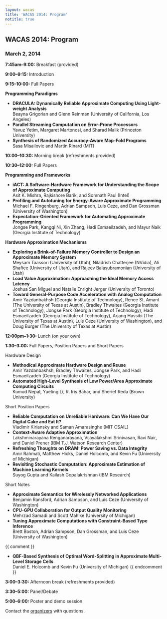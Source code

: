 ```yaml
---
layout: wacas
title: 'WACAS 2014: Program'
notitle: true
---
```


## WACAS 2014: Program
### March 2, 2014

**7:45am&ndash;9:00:**
Breakfast (provided)

**9:00&ndash;9:15:**
Introduction

**9:15&ndash;10:00:**
Full Papers

**Programming Paradigms**

* **DRACULA: Dynamically Reliable Approximate Computing Using Light-weight
  Analysis**<br />
  Beayna Grigorian and
  Glenn Reinman (University of California, Los Angeles)
* **Parallel Streaming Computation on Error-Prone Processors**<br />
  Yavuz Yetim,
  Margaret Martonosi, and
  Sharad Malik (Princeton University)
* **Synthesis of Randomized Accuracy-Aware Map-Fold Programs**<br />
  Sasa Misailovic and
  Martin Rinard (MIT)

**10:00&ndash;10:30:**
Morning break (refreshments provided)

**10:30&ndash;12:00:**
Full Papers

**Programming and Frameworks**

* **iACT: A Software-Hardware Framework for Understanding the Scope of
  Approximate Computing**<br />
  Asit K. Mishra,
  Rajkishore Barik, and
  Somnath Paul (Intel)
* **Profiling and Autotuning for Energy-Aware Approximate Programming**<br />
  Michael F. Ringenburg,
  Adrian Sampson,
  Luis Ceze, and
  Dan Grossman (University of Washington)
* **Expectation-Oriented Framework for Automating Approximate Programming**<br />
  Jongse Park,
  Kangqi Ni,
  Xin Zhang,
  Hadi Esmaeilzadeh, and
  Mayur Naik (Georgia Institute of Technology)

**Hardware Approximation Mechanisms**

* **Exploring a Brink-of-Failure Memory Controller to Design an Approximate
  Memory System**<br />
  Meysam Taassori (University of Utah),
  Niladrish Chatterjee (NVidia),
  Ali Shafiee (University of Utah), and
  Rajeev Balasubramonian (University of Utah)
* **Load Value Approximation: Approaching the Ideal Memory Access Latency**<br />
  Joshua San Miguel and
  Natalie Enright Jerger (University of Toronto)
* **Toward General-Purpose Code Acceleration with Analog Computation**<br />
  Amir Yazdanbakhsh (Georgia Institute of Technology),
  Renee St. Amant (The University of Texas at Austin),
  Bradley Thwaites (Georgia Institute of Technology),
  Jongse Park (Georgia Institute of Technology),
  Hadi Esmaeilzadeh (Georgia Institute of Technology),
  Arjang Hassibi (The University of Texas at Austin),
  Luis Ceze (University of Washington), and
  Doug Burger (The University of Texas at Austin)

**12:00pm&ndash;1:30:**
Lunch (on your own)

**1:30&ndash;3:00:**
Full Papers, Position Papers and Short Papers

Hardware Design

* **Methodical Approximate Hardware Design and Reuse**<br />
  Amir Yazdanbakhsh,
  Bradley Thwaites,
  Jongse Park, and
  Hadi Esmaeilzadeh (Georgia Institute of Technology)
* **Automated High-Level Synthesis of Low Power/Area Approximate Computing
  Circuits**<br />
  Kumud Nepal,
  Yueting Li,
  R. Iris Bahar, and
  Sherief Reda (Brown University)

Short Position Papers

* **Reliable Computation on Unreliable Hardware: Can We Have Our Digital Cake
  and Eat It?**<br />
  Vladimir Kiriansky and
  Saman Amarasinghe (MIT CSAIL)
* **Context-Aware Adaptive Approximation**<br />
  Lakshminarayana Renganarayana,
  Vijayalakshmi Srinivasan,
  Ravi Nair, and
  Daniel Prener (IBM T.J. Watson Research Center)
* **Refreshing Thoughts on DRAM: Power Saving vs. Data Integrity**<br />
  Amir Rahmati,
  Matthew Hicks,
  Daniel Holcomb, and
  Kevin Fu (University of Michigan)
* **Revisiting Stochastic Computation: Approximate Estimation of Machine
  Learning Kernels**<br />
  Suyog Gupta and
  Kailash Gopalakrishnan (IBM Research)

Short Notes

* **Approximate Semantics for Wirelessly Networked Applications**<br />
  Benjamin Ransford,
  Adrian Sampson, and
  Luis Ceze (University of Washington)
* **CPU-GPU Collaboration for Output Quality Monitoring**<br />
  Mehrzad Samadi and
  Scott Mahlke (University of Michigan)
* **Tuning Approximate Computations with Constraint-Based Type Inference**<br />
  Brett Boston,
  Adrian Sampson,
  Dan Grossman, and
  Luis Ceze (University of Washington)

{{ comment }}
* **QBF-Based Synthesis of Optimal Word-Splitting in Approximate Multi-Level
  Storage Cells**<br />
  Daniel E. Holcomb and
  Kevin Fu (University of Michigan)
{{ endcomment }}

**3:00&ndash;3:30:**
Afternoon break (refreshments provided)

**3:30&ndash;5:00:**
Panel/Debate

**5:00&ndash;6:00:**
Poster and demo session


Contact the [organizers][] with questions.

[organizers]: mailto:wacas14@cs.washington.edu
